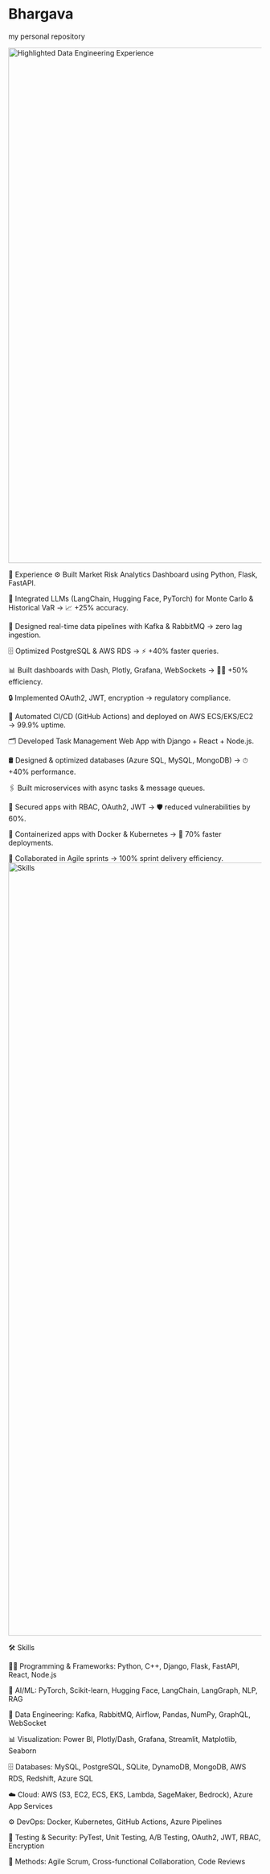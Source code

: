 # Bhargava
my personal repository

<img width="1536" height="1024" alt="Highlighted Data Engineering Experience" src="https://github.com/user-attachments/assets/457e513e-a165-46ea-867f-8bb7963811fa" />

💼 Experience
⚙️ Built Market Risk Analytics Dashboard using Python, Flask, FastAPI.

🧠 Integrated LLMs (LangChain, Hugging Face, PyTorch) for Monte Carlo & Historical VaR → 📈 +25% accuracy.

📡 Designed real-time data pipelines with Kafka & RabbitMQ → zero lag ingestion.

🗄️ Optimized PostgreSQL & AWS RDS → ⚡ +40% faster queries.

📊 Built dashboards with Dash, Plotly, Grafana, WebSockets → 👩‍💻 +50% efficiency.

🔒 Implemented OAuth2, JWT, encryption → regulatory compliance.

🚀 Automated CI/CD (GitHub Actions) and deployed on AWS ECS/EKS/EC2 → 99.9% uptime.

🗂️ Developed Task Management Web App with Django + React + Node.js.

🛢️ Designed & optimized databases (Azure SQL, MySQL, MongoDB) → ⏱ +40% performance.

🖇️ Built microservices with async tasks & message queues.

🔑 Secured apps with RBAC, OAuth2, JWT → 🛡 reduced vulnerabilities by 60%.

🐳 Containerized apps with Docker & Kubernetes → 🚀 70% faster deployments.

🤝 Collaborated in Agile sprints → 100% sprint delivery efficiency.
<img width="1024" height="1536" alt="Skills" src="https://github.com/user-attachments/assets/fdb5b30a-25ac-43c2-bd4a-ff0f2f152ef8" />

🛠️ Skills

👨‍💻 Programming & Frameworks: Python, C++, Django, Flask, FastAPI, React, Node.js

🤖 AI/ML: PyTorch, Scikit-learn, Hugging Face, LangChain, LangGraph, NLP, RAG

📡 Data Engineering: Kafka, RabbitMQ, Airflow, Pandas, NumPy, GraphQL, WebSocket

📊 Visualization: Power BI, Plotly/Dash, Grafana, Streamlit, Matplotlib, Seaborn

🗄️ Databases: MySQL, PostgreSQL, SQLite, DynamoDB, MongoDB, AWS RDS, Redshift, Azure SQL

☁️ Cloud: AWS (S3, EC2, ECS, EKS, Lambda, SageMaker, Bedrock), Azure App Services

⚙️ DevOps: Docker, Kubernetes, GitHub Actions, Azure Pipelines

🧪 Testing & Security: PyTest, Unit Testing, A/B Testing, OAuth2, JWT, RBAC, Encryption

📐 Methods: Agile Scrum, Cross-functional Collaboration, Code Reviews
